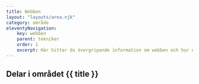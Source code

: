 ```yaml
---
title: Webben
layout: "layouts/area.njk"
category: område
eleventyNavigation:
    key: webben
    parent: tekniker
    order: 1
    excerpt: Här hittar du övergripande information om webben och hur den fungerar
---
```

## Delar i området {{ title }}
